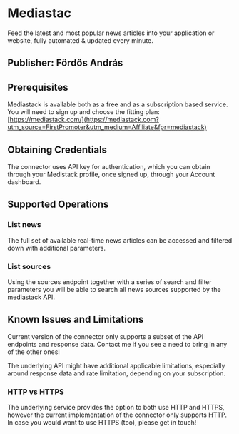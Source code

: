 # Mediastac

Feed the latest and most popular news articles into your application or website, fully automated & updated every minute.

## Publisher: Fördős András

## Prerequisites

Mediastack is available both as a free and as a subscription based service. You will need to sign up and choose the fitting plan: [https://mediastack.com/](https://mediastack.com?utm_source=FirstPromoter&utm_medium=Affiliate&fpr=mediastack)

## Obtaining Credentials

The connector uses API key for authentication, which you can obtain through your Medistack profile, once signed up, through your Account dashboard.

## Supported Operations

### List news
The full set of available real-time news articles can be accessed and filtered down with additional parameters.

### List sources
Using the sources endpoint together with a series of search and filter parameters you will be able to search all news sources supported by the mediastack API.

## Known Issues and Limitations

Current version of the connector only supports a subset of the API endpoints and response data. Contact me if you see a need to bring in any of the other ones!

The underlying API might have additional applicable limitations, especially around response data and rate limitation, depending on your subscription.

### HTTP vs HTTPS

The underlying service provides the option to both use HTTP and HTTPS, however the current implementation of the connector only supports HTTP. In case you would want to use HTTPS (too), please get in touch!